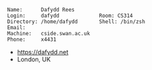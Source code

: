 
```
Name:      Dafydd Rees
Login:     dafydd             Room: CS314
Directory: /home/dafydd       Shell: /bin/zsh
Email: 
Machine:   cside.swan.ac.uk
Phone:     x4431
```
- https://dafydd.net
- London, UK
